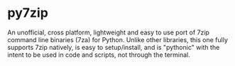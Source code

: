 # py7zip
An unofficial, cross platform, lightweight and easy to use port of 7zip command line binaries (7za) for Python. Unlike other libraries, this one fully supports 7zip natively, is easy to setup/install, and is "pythonic" with the intent to be used in code and scripts, not through the terminal.

